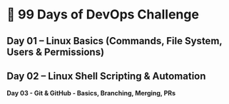 
# 🚀 99 Days of DevOps Challenge

**Day 01 – Linux Basics (Commands, File System, Users & Permissions)**
---
**Day 02 – Linux Shell Scripting & Automation** 
---
**Day 03 - Git & GitHub - Basics, Branching, Merging, PRs**